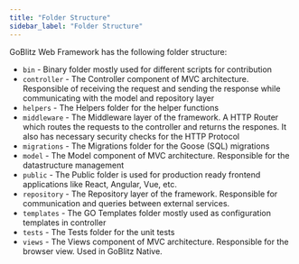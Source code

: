 ```yaml
---
title: "Folder Structure"
sidebar_label: "Folder Structure"
---
```


GoBlitz Web Framework has the following folder structure:

- `bin` - Binary folder mostly used for different scripts for contribution
- `controller` - The Controller component of MVC architecture. Responsible of receiving the request and sending the response while communicating with the model and repository layer
- `helpers` - The Helpers folder for the helper functions
- `middleware` - The Middleware layer of the framework. A HTTP Router which routes the requests to the controller and returns the respones. It also has necessary security checks for the HTTP Protocol
- `migrations` - The Migrations folder for the Goose (SQL) migrations
- `model` - The Model component of MVC architecture. Responsible for the datastructure management
- `public` - The Public folder is used for production ready frontend applications like React, Angular, Vue, etc.
- `repository` - The Repository layer of the framework. Responsible for communication and queries between external services.
- `templates` - The GO Templates folder mostly used as configuration templates in controller
- `tests` - The Tests folder for the unit tests
- `views` - The Views component of MVC architecture. Responsible for the browser view. Used in GoBlitz Native.